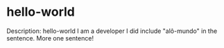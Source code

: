 
# hello-world
Description: hello-world
I am a developer
I did include "alô-mundo" in the sentence.
More one sentence!
